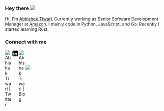 ### Hey there <img src="https://media.giphy.com/media/hvRJCLFzcasrR4ia7z/giphy.gif" width="25px">

Hi, I'm [Abhishek Tiwari](https://www.abhishek-tiwari.com/). Currently working as Senior Software Development Manager at [Amazon](https://www.aboutamazon.com/). I mainly code in Python, JavaScript, and Go. Recently I started learning Rust.

### Connect with me

<a href="https://twitter.com/abhishektiwari">
  <img align="left" alt="Abhishek Tiwari | Twitter" width="22px" src="https://raw.githubusercontent.com/simple-icons/simple-icons/develop/icons/twitter.svg" />
</a>
<a href="https://www.linkedin.com/in/iamabhishektiwari/">
  <img align="left" alt="Abhishek Tiwari | LinkedIN" width="22px" src="https://raw.githubusercontent.com/simple-icons/simple-icons/develop/icons/linkedin.svg" />
</a>
<a href="https://www.abhishek-tiwari.com/">
  <img align="left" alt="Abhishek Tiwari | Blog" width="22px" src="https://raw.githubusercontent.com/simple-icons/simple-icons/develop/icons/ghost.svg" />
</a>

<br><br>

![](https://visitor-badge.glitch.me/badge?page_id=abhishektiwari.abhishektiwari)
